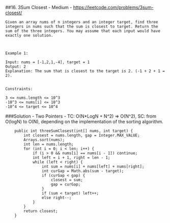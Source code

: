 ##16. 3Sum Closest - Medium - https://leetcode.com/problems/3sum-closest/
```
Given an array nums of n integers and an integer target, find three integers in nums such that the sum is closest to target. Return the sum of the three integers. You may assume that each input would have exactly one solution.

 

Example 1:

Input: nums = [-1,2,1,-4], target = 1
Output: 2
Explanation: The sum that is closest to the target is 2. (-1 + 2 + 1 = 2).
 

Constraints:

3 <= nums.length <= 10^3
-10^3 <= nums[i] <= 10^3
-10^4 <= target <= 10^4
```
###Solution - Two Pointers - TC: O(N*LogN + N^2) => O(N^2), SC: from O(logN) to O(N), depending on the implementation of the sorting algorithm.
```
    public int threeSumClosest(int[] nums, int target) {
        int closest = nums.length, gap = Integer.MAX_VALUE;
        Arrays.sort(nums);
        int len = nums.length;
        for (int i = 0; i < len; i++) {
            if (i > 0 && nums[i] == nums[i - 1]) continue;
            int left = i + 1, right = len - 1;
            while (left < right) {
                int sum = nums[i] + nums[left] + nums[right];
                int curGap = Math.abs(sum - target);
                if (curGap < gap) {
                    closest = sum;
                    gap = curGap;
                }
                if (sum < target) left++;
                else right--;
            }
        }
        return closest;
    }
```